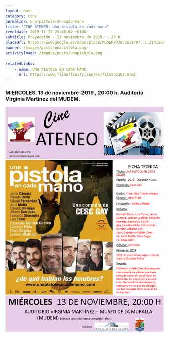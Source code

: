 ```yaml
---
layout: post
category: cine
permalink: una-pistola-en-cada-mano
title: "CINE ATENEO: Una pistola en cada mano"
eventdate: 2019-11-13 20:00:00 +0100
subtitle: Proyección - 13 noviembre de 2019. - 20 h
placeUrl: https://www.google.es/maps/place/MUDEM/@38.0511487,-1.2141566,15z/data=!4m5!3m4!1s0x0:0xde6031502e1b4fbc!8m2!3d38.0511487!4d-1.2141566
banner: /images/posts/unapistola.png
activityImage: /images/posts/unapistola.png

relatedLinks: 
    - name: UNA PISTOLA EN CADA MANO
      url: https://www.filmaffinity.com/es/film562367.html
---
```


### MIERCOLES, 13 de noviembre-2019 , 20:00 h. Auditorio Virginia Martínez del MUDEM.

![cartel](/images/posts/unapistola.png)


